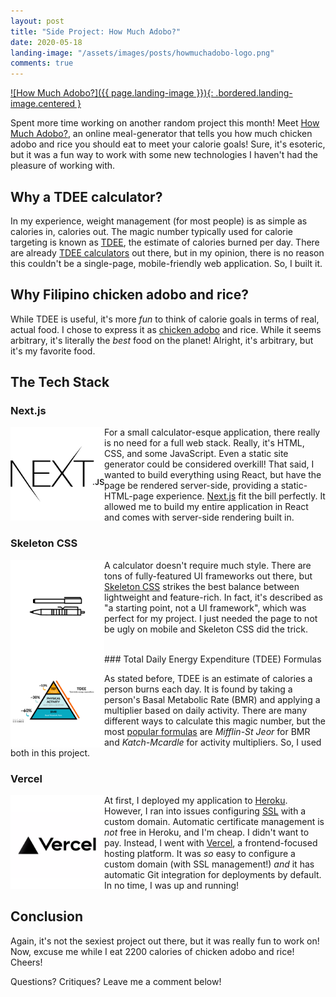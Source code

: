 ```yaml
---
layout: post
title: "Side Project: How Much Adobo?"
date: 2020-05-18
landing-image: "/assets/images/posts/howmuchadobo-logo.png"
comments: true
---
```


[![How Much Adobo?]({{ page.landing-image }}){: .bordered.landing-image.centered }](https://www.howmuchadobo.com)

Spent more time working on another random project this month! Meet [How Much Adobo?](https://www.howmuchadobo.com), an online meal-generator that tells you how much chicken adobo and rice you should eat to meet your calorie goals! Sure, it's esoteric, but it was a fun way to work with some new technologies I haven't had the pleasure of working with.

## Why a TDEE calculator?

In my experience, weight management (for most people) is as simple as calories in, calories out. The magic number typically used for calorie targeting is known as [TDEE](https://chomps.com/blogs/news/what-is-bmr-tdee), the estimate of calories burned per day. There are already [TDEE calculators](https://tdeecalculator.net/) out there, but in my opinion, there is no reason this couldn't be a single-page, mobile-friendly web application. So, I built it.

## Why Filipino chicken adobo and rice?

While TDEE is useful, it's more _fun_ to think of calorie goals in terms of real, actual food. I chose to express it as [chicken adobo](https://www.tasteofhome.com/recipes/filipino-chicken-adobo/) and rice. While it seems arbitrary, it's literally the _best_ food on the planet! Alright, it's arbitrary, but it's my favorite food.

## The Tech Stack

### Next.js

<img style="height: 150px;" align="left" src="/assets/images/posts/nextjs.png">

For a small calculator-esque application, there really is no need for a full web stack. Really, it's HTML, CSS, and some JavaScript. Even a static site generator could be considered overkill! That said, I wanted to build everything using React, but have the page be rendered server-side, providing a static-HTML-page experience. [Next.js](https://nextjs.org/) fit the bill perfectly. It allowed me to build my entire application in React and comes with server-side rendering built in.

### Skeleton CSS

<img style="height: 150px;" align="left" src="/assets/images/posts/skeleton-pens.png">

A calculator doesn't require much style. There are tons of fully-featured UI frameworks out there, but [Skeleton CSS](http://getskeleton.com/) strikes the best balance between lightweight and feature-rich. In fact, it's described as "a starting point, not a UI framework", which was perfect for my project. I just needed the page to not be ugly on mobile and Skeleton CSS did the trick.

<br/>
### Total Daily Energy Expenditure (TDEE) Formulas

<img style="height: 150px;" align="left" src="/assets/images/posts/tdee.png">

As stated before, TDEE is an estimate of calories a person burns each day. It is found by taking a person's Basal Metabolic Rate (BMR) and applying a multiplier based on daily activity. There are many different ways to calculate this magic number, but the most [popular formulas](https://en.wikipedia.org/wiki/Basal_metabolic_rate) are *Mifflin-St Jeor* for BMR and *Katch-Mcardle* for activity multipliers. So, I used both in this project.

### Vercel

<img style="height: 150px;" align="left" src="/assets/images/posts/vercel.png">

At first, I deployed my application to [Heroku](https://www.heroku.com/). However, I ran into issues configuring [SSL](https://devcenter.heroku.com/articles/ssl) with a custom domain. Automatic certificate management is _not_ free in Heroku, and I'm cheap. I didn't want to pay. Instead, I went with [Vercel](https://vercel.com/), a frontend-focused hosting platform. It was _so_ easy to configure a custom domain (with SSL management!) _and_ it has automatic Git integration for deployments by default. In no time, I was up and running!

## Conclusion

Again, it's not the sexiest project out there, but it was really fun to work on! Now, excuse me while I eat 2200 calories of chicken adobo and rice! Cheers!

Questions? Critiques? Leave me a comment below!
